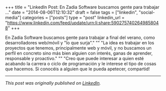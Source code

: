 +++
title = "LinkedIn Post: En Zadia Software buscamos gente para trabajar ..."
date = "2014-08-06T12:10:32"
draft = false
tags = ["linkedin", "social-media"]
categories = ["posts"]
type = "post"
linkedin_url = "https://www.linkedin.com/feed/update/urn:li:share:5902757402649858048"
+++

En Zadia Software buscamos gente para trabajar a final del verano, como desarrolladores web/móvil y "lo que surja"."
""
"La idea es trabajar en los proyectos que tenemos, principalmente web y móvil, y no buscamos un perfil en concreto sino más bien alguien con interés, ganas de aprender, responsable y proactivo."
""
"Creo que puede interesar a quien esté acabando la carrera o ciclo de programación y le interese el tipo de cosas que hacemos. Si conocéis a alguien que le pueda apetecer, compartid!

---

*This post was originally published on [LinkedIn](https://www.linkedin.com/in/adrianmoreno/recent-activity/all/).*